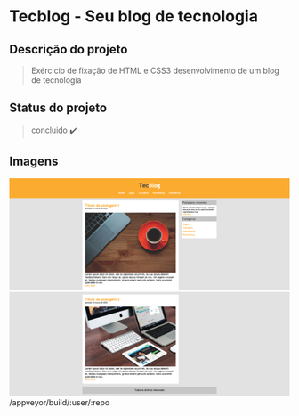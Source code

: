 # Tecblog - Seu blog de tecnologia 
## Descrição do projeto 
>Exércicio de fixação de HTML e CSS3
> desenvolvimento de um blog de tecnologia
## Status do projeto 
> concluido :heavy_check_mark:
## Imagens 
![Post](/Assets/Postagem%201.png)
![Post](Assets/Postagem%202.png)
/appveyor/build/:user/:repo